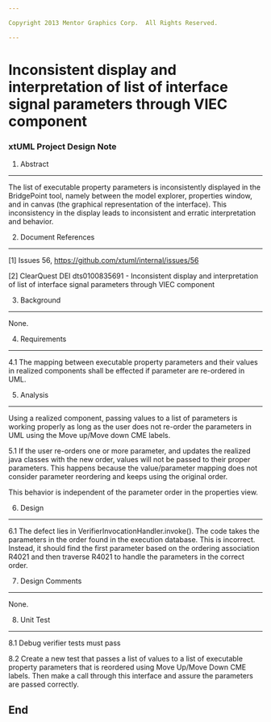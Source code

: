 ```yaml
---

Copyright 2013 Mentor Graphics Corp.  All Rights Reserved.

---
```


# Inconsistent display and interpretation of list of interface signal parameters through VIEC component
### xtUML Project Design Note

1. Abstract
-----------

  The list of executable property  parameters is inconsistently displayed in the 
  BridgePoint tool, namely between the model explorer, properties window, and in 
  canvas (the graphical representation of the interface).  This inconsistency 
  in the display leads to inconsistent and erratic interpretation and behavior.

2. Document References
----------------------
[1] Issues 56, https://github.com/xtuml/internal/issues/56

[2] ClearQuest DEI dts0100835691 - Inconsistent display and interpretation of 
	list of interface signal parameters through VIEC component

3. Background
-------------
None.

4. Requirements
---------------

4.1 The mapping between executable property parameters and their values in realized 
  components shall be effected if parameter are re-ordered in UML. 

5. Analysis
-----------

Using a realized component, passing values to a list of parameters is working
properly as long as the user does not re-order the parameters in UML using 
the Move up/Move down CME labels. 
 
5.1 If the user re-orders one or more parameter, and updates the realized java 
  classes with the new order, values will not be passed to their proper 
  parameters. This happens because the value/parameter mapping does not consider 
  parameter reordering and keeps using the original order.
  
  This behavior is independent of the parameter order in the properties
  view. 



6. Design
---------

6.1 The defect lies in VerifierInvocationHandler.invoke(). The code takes the
  parameters in the order found in the execution database. 
  This is incorrect. Instead, it should find the first parameter based on the 
  ordering association R4021 and then traverse R4021 to handle the parameters in the 
  correct order.

7. Design Comments
------------------

None.

8. Unit Test
------------

8.1 Debug verifier tests must pass

8.2 Create a new test that passes a list of values to a list of executable property
  parameters that is reordered using Move Up/Move Down CME labels.  Then make a call
  through this interface and assure the parameters are passed correctly.
  

End
---

